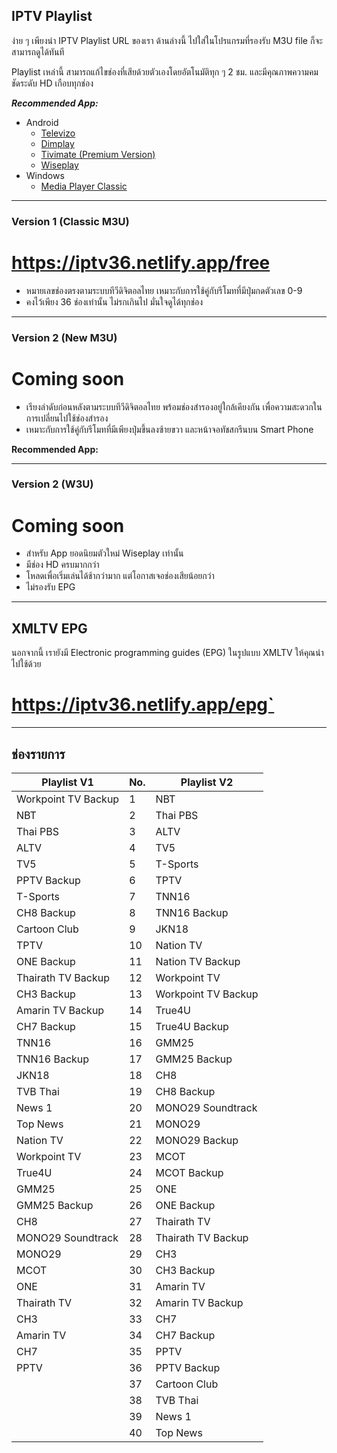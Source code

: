 ## IPTV Playlist

ง่าย ๆ เพียงนำ IPTV Playlist URL ของเรา ด้านล่างนี้ ไปใส่ในโปรแกรมที่รองรับ M3U file ก็จะสามารถดูได้ทันที

Playlist เหล่านี้ สามารถแก้ไขช่องที่เสียด้วยตัวเองโดยอัตโนมัติทุก ๆ 2 ชม. และมีคุณภาพความคมชัดระดับ HD เกือบทุกช่อง

_**Recommended App:**_

- Android
  - [Televizo](https://play.google.com/store/apps/details?id=com.ottplay.ottplay)
  - [Dimplay](https://play.google.com/store/apps/details?id=com.iptv3u)
  - [Tivimate (Premium Version)](https://play.google.com/store/apps/details?id=ar.tvplayer.tv)
  - [Wiseplay](https://play.google.com/store/apps/details?id=com.wiseplay)
- Windows
  - [Media Player Classic](https://www.majorgeeks.com/files/details/k_lite_codec_pack_full.html)

---

### Version 1 (Classic M3U)

# https://iptv36.netlify.app/free

- หมายเลขช่องตรงตามระบบทีวีดิจิตอลไทย เหมาะกับการใช้คู่กับรีโมทที่มีปุ่มกดตัวเลข 0-9
- คงไว้เพียง 36 ช่องเท่านั้น ไม่รกเกินไป มั่นใจดูได้ทุกช่อง

---

### Version 2 (New M3U)

# Coming soon

- เรียงลำดับก่อนหลังตามระบบทีวีดิจิตอลไทย พร้อมช่องสำรองอยู่ใกล้เคียงกัน เพื่อความสะดวกในการเปลี่ยนไปใช้ช่องสำรอง
- เหมาะกับการใช้คู่กับรีโมทที่มีเพียงปุ่มขึ้นลงซ้ายขวา และหน้าจอทัชสกรีนบน Smart Phone

**Recommended App:**

---

### Version 2 (W3U)

# Coming soon

- สำหรับ App ยอดนิยมตัวใหม่ Wiseplay เท่านั้น
- มีช่อง HD ครบมากกว่า
- โหลดเพื่อเริ่มเล่นได้ช้ากว่ามาก แต่โอกาสเจอช่องเสียน้อยกว่า
- ไม่รองรับ EPG

---

## XMLTV EPG

นอกจากนี้ เรายังมี Electronic programming guides (EPG) ในรูปแบบ XMLTV ให้คุณนำไปใช้ด้วย

# https://iptv36.netlify.app/epg`

---

## ช่องรายการ

| Playlist V1         | No. | Playlist V2         |
| ------------------- | --- | ------------------- |
| Workpoint TV Backup | 1   | NBT                 |
| NBT                 | 2   | Thai PBS            |
| Thai PBS            | 3   | ALTV                |
| ALTV                | 4   | TV5                 |
| TV5                 | 5   | T-Sports            |
| PPTV Backup         | 6   | TPTV                |
| T-Sports            | 7   | TNN16               |
| CH8 Backup          | 8   | TNN16 Backup        |
| Cartoon Club        | 9   | JKN18               |
| TPTV                | 10  | Nation TV           |
| ONE Backup          | 11  | Nation TV Backup    |
| Thairath TV Backup  | 12  | Workpoint TV        |
| CH3 Backup          | 13  | Workpoint TV Backup |
| Amarin TV Backup    | 14  | True4U              |
| CH7 Backup          | 15  | True4U Backup       |
| TNN16               | 16  | GMM25               |
| TNN16 Backup        | 17  | GMM25 Backup        |
| JKN18               | 18  | CH8                 |
| TVB Thai            | 19  | CH8 Backup          |
| News 1              | 20  | MONO29 Soundtrack   |
| Top News            | 21  | MONO29              |
| Nation TV           | 22  | MONO29 Backup       |
| Workpoint TV        | 23  | MCOT                |
| True4U              | 24  | MCOT Backup         |
| GMM25               | 25  | ONE                 |
| GMM25 Backup        | 26  | ONE Backup          |
| CH8                 | 27  | Thairath TV         |
| MONO29 Soundtrack   | 28  | Thairath TV Backup  |
| MONO29              | 29  | CH3                 |
| MCOT                | 30  | CH3 Backup          |
| ONE                 | 31  | Amarin TV           |
| Thairath TV         | 32  | Amarin TV Backup    |
| CH3                 | 33  | CH7                 |
| Amarin TV           | 34  | CH7 Backup          |
| CH7                 | 35  | PPTV                |
| PPTV                | 36  | PPTV Backup         |
|                     | 37  | Cartoon Club        |
|                     | 38  | TVB Thai            |
|                     | 39  | News 1              |
|                     | 40  | Top News            |
